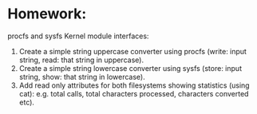# Homework:

procfs and sysfs Kernel module interfaces:

1. Create a simple string uppercase converter using procfs (write: input string, read: that string in uppercase).
2. Create a simple string lowercase converter using sysfs (store: input string, show: that string in lowercase).
3. Add read only attributes for both filesystems showing statistics (using cat): e.g. total calls, total characters processed, characters converted etc).
